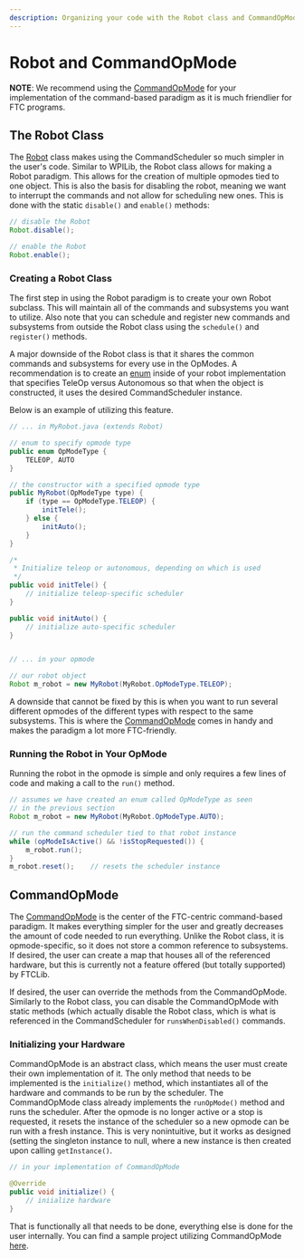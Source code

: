 ```yaml
---
description: Organizing your code with the Robot class and CommandOpMode.
---
```


# Robot and CommandOpMode

**NOTE**: We recommend using the [CommandOpMode](robot-and-commandopmode.md#commandopmode) for your implementation of the command-based paradigm as it is much friendlier for FTC programs.

## The Robot Class

The [Robot](https://github.com/FTCLib/FTCLib/blob/v1.1.0/core/src/main/java/com/arcrobotics/ftclib/command/Robot.java) class makes using the CommandScheduler so much simpler in the user's code. Similar to WPILib, the Robot class allows for making a Robot paradigm. This allows for the creation of multiple opmodes tied to one object. This is also the basis for disabling the robot, meaning we want to interrupt the commands and not allow for scheduling new ones. This is done with the static `disable()` and `enable()` methods:

```java
// disable the Robot
Robot.disable();

// enable the Robot
Robot.enable();
```

### Creating a Robot Class

The first step in using the Robot paradigm is to create your own Robot subclass. This will maintain all of the commands and subsystems you want to utilize. Also note that you can schedule and register new commands and subsystems from outside the Robot class using the `schedule()` and `register()` methods.

A major downside of the Robot class is that it shares the common commands and subsystems for every use in the OpModes. A recommendation is to create an [enum](https://docs.oracle.com/javase/tutorial/java/javaOO/enum.html) inside of your robot implementation that specifies TeleOp versus Autonomous so that when the object is constructed, it uses the desired CommandScheduler instance.

Below is an example of utilizing this feature.

```java
// ... in MyRobot.java (extends Robot)

// enum to specify opmode type
public enum OpModeType {
    TELEOP, AUTO
}

// the constructor with a specified opmode type
public MyRobot(OpModeType type) {
    if (type == OpModeType.TELEOP) {
        initTele();
    } else {
        initAuto();
    }
}

/*
 * Initialize teleop or autonomous, depending on which is used
 */
public void initTele() {
    // initialize teleop-specific scheduler
}

public void initAuto() {
    // initialize auto-specific scheduler
}


// ... in your opmode

// our robot object
Robot m_robot = new MyRobot(MyRobot.OpModeType.TELEOP);
```

A downside that cannot be fixed by this is when you want to run several different opmodes of the different types with respect to the same subsystems. This is where the [CommandOpMode](robot-and-commandopmode.md#commandopmode) comes in handy and makes the paradigm a lot more FTC-friendly.

### Running the Robot in Your OpMode

Running the robot in the opmode is simple and only requires a few lines of code and making a call to the `run()` method.

```java
// assumes we have created an enum called OpModeType as seen
// in the previous section
Robot m_robot = new MyRobot(MyRobot.OpModeType.AUTO);

// run the command scheduler tied to that robot instance
while (opModeIsActive() && !isStopRequested()) {
    m_robot.run();
}
m_robot.reset();    // resets the scheduler instance
```

## CommandOpMode

The [CommandOpMode](https://github.com/FTCLib/FTCLib/blob/v1.1.0/core/src/main/java/com/arcrobotics/ftclib/command/CommandOpMode.java) is the center of the FTC-centric command-based paradigm. It makes everything simpler for the user and greatly decreases the amount of code needed to run everything. Unlike the Robot class, it is opmode-specific, so it does not store a common reference to subsystems. If desired, the user can create a map that houses all of the referenced hardware, but this is currently not a feature offered \(but totally supported\) by FTCLib.

If desired, the user can override the methods from the CommandOpMode. Similarly to the Robot class, you can disable the CommandOpMode with static methods \(which actually disable the Robot class, which is what is referenced in the CommandScheduler for `runsWhenDisabled()` commands.

### Initializing your Hardware

CommandOpMode is an abstract class, which means the user must create their own implementation of it. The only method that needs to be implemented is the `initialize()` method, which instantiates all of the hardware and commands to be run by the scheduler. The CommandOpMode class already implements the `runOpMode()` method and runs the scheduler. After the opmode is no longer active or a stop is requested, it resets the instance of the scheduler so a new opmode can be run with a fresh instance. This is very nonintuitive, but it works as designed \(setting the singleton instance to null, where a new instance is then created upon calling `getInstance()`.

```java
// in your implementation of CommandOpMode

@Override
public void initialize() {
    // iniialize hardware
}
```

That is functionally all that needs to be done, everything else is done for the user internally. You can find a sample project utilizing CommandOpMode [here](https://github.com/FTCLib/FTCLib/tree/v1.1.0/examples/src/main/java/com/example/ftclibexamples/CommandSample).

